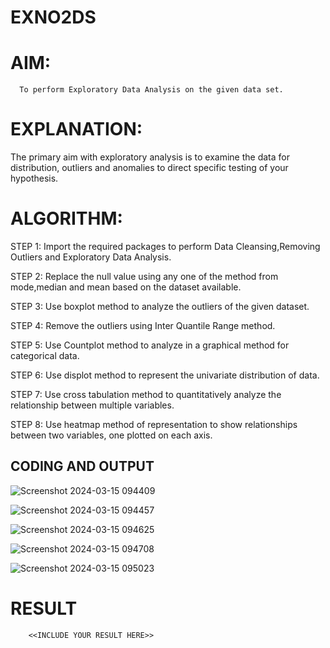 # EXNO2DS
# AIM:
      To perform Exploratory Data Analysis on the given data set.
      
# EXPLANATION:
  The primary aim with exploratory analysis is to examine the data for distribution, outliers and anomalies to direct specific testing of your hypothesis.
  
# ALGORITHM:
STEP 1: Import the required packages to perform Data Cleansing,Removing Outliers and Exploratory Data Analysis.

STEP 2: Replace the null value using any one of the method from mode,median and mean based on the dataset available.

STEP 3: Use boxplot method to analyze the outliers of the given dataset.

STEP 4: Remove the outliers using Inter Quantile Range method.

STEP 5: Use Countplot method to analyze in a graphical method for categorical data.

STEP 6: Use displot method to represent the univariate distribution of data.

STEP 7: Use cross tabulation method to quantitatively analyze the relationship between multiple variables.

STEP 8: Use heatmap method of representation to show relationships between two variables, one plotted on each axis.

## CODING AND OUTPUT
![Screenshot 2024-03-15 094409](https://github.com/Vanitha-SM/EXNO2DS/assets/119557985/d068afbe-1818-483d-b7f5-4d6f3fde42c8)

![Screenshot 2024-03-15 094457](https://github.com/Vanitha-SM/EXNO2DS/assets/119557985/5cd24cf1-5ebe-4037-99f9-634c1d15ceac)

![Screenshot 2024-03-15 094625](https://github.com/Vanitha-SM/EXNO2DS/assets/119557985/aeb29c85-fb55-4ddc-a4d3-1062e43d44c0)

![Screenshot 2024-03-15 094708](https://github.com/Vanitha-SM/EXNO2DS/assets/119557985/0851cc7a-aa10-450d-a7a3-703de236c564)

![Screenshot 2024-03-15 095023](https://github.com/Vanitha-SM/EXNO2DS/assets/119557985/cc1261e3-4a01-48a4-a08d-ddac63b1f660)


# RESULT
        <<INCLUDE YOUR RESULT HERE>>

